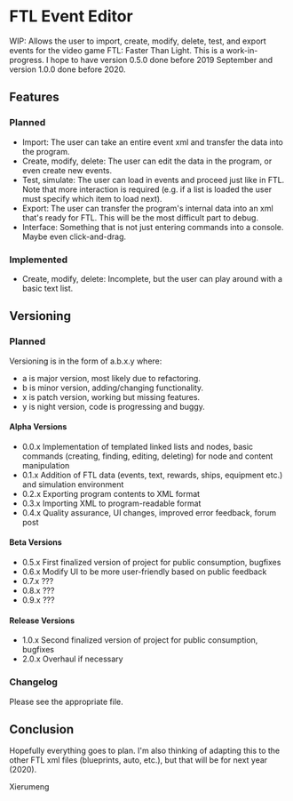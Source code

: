 # FTL Event Editor

WIP: Allows the user to import, create, modify, delete, test, and export events for the video game FTL: Faster Than Light.
This is a work-in-progress. I hope to have version 0.5.0 done before 2019 September and version 1.0.0 done before 2020.

## Features

### Planned

* Import: The user can take an entire event xml and transfer the data into the program.
* Create, modify, delete: The user can edit the data in the program, or even create new events.
* Test, simulate: The user can load in events and proceed just like in FTL. Note that more interaction is required (e.g. if a list is loaded the user must specify which item to load next).
* Export: The user can transfer the program's internal data into an xml that's ready for FTL. This will be the most difficult part to debug.
* Interface: Something that is not just entering commands into a console. Maybe even click-and-drag.

### Implemented

* Create, modify, delete: Incomplete, but the user can play around with a basic text list.

## Versioning

### Planned

Versioning is in the form of a.b.x.y where:
* a is major version, most likely due to refactoring.
* b is minor version, adding/changing functionality.
* x is patch version, working but missing features.
* y is night version, code is progressing and buggy.

#### Alpha Versions

* 0.0.x Implementation of templated linked lists and nodes, basic commands (creating, finding, editing, deleting) for node and content manipulation
* 0.1.x Addition of FTL data (events, text, rewards, ships, equipment etc.) and simulation environment
* 0.2.x Exporting program contents to XML format
* 0.3.x Importing XML to program-readable format
* 0.4.x Quality assurance, UI changes, improved error feedback, forum post

#### Beta Versions

* 0.5.x First finalized version of project for public consumption, bugfixes
* 0.6.x Modify UI to be more user-friendly based on public feedback
* 0.7.x ???
* 0.8.x ???
* 0.9.x ???

#### Release Versions

* 1.0.x Second finalized version of project for public consumption, bugfixes
* 2.0.x Overhaul if necessary

### Changelog

Please see the appropriate file.

## Conclusion

Hopefully everything goes to plan. I'm also thinking of adapting this to the other FTL xml files (blueprints, auto, etc.), but that will be for next year (2020).

Xierumeng
